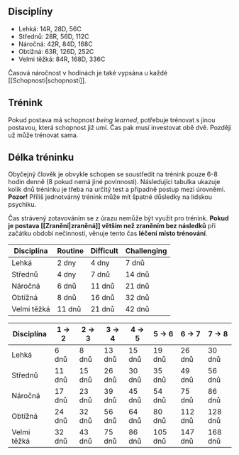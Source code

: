## Disciplíny
- Lehká: 14R, 28D, 56C
- Střednů: 28R, 56D, 112C
- Náročná: 42R, 84D, 168C
- Obtížná: 63R, 126D, 252C
- Velmi těžká: 84R, 168D, 336C

Časová náročnost v hodinách je také vypsána u každé [[Schopnosti|schopnosti]].

## Trénink
Pokud postava má schopnost *being learned*, potřebuje trénovat s jinou postavou, která schopnost již umí. Čas pak musí investovat obě dvě. Později už může trénovat sama.

## Délka tréninku
Obyčejný člověk je obvykle schopen se soustředit na trénink pouze 6-8 hodin denně (8 pokud nemá jiné povinnosti). Následující tabulka ukazuje kolik dnů tréninku je třeba na určitý test a případně postup mezi úrovněmi. **Pozor!** Příliš jednotvárný trénink může mít špatné důsledky na lidskou psychiku. 

Čas strávený zotavováním se z úrazu nemůže být využit pro trénink. **Pokud je postava [[Zranění|zraněná]] větším než zraněním bez následků** při začátku období nečinnosti, věnuje tento čas **léčení místo trénování**.

| Disciplína  | Routine | Difficult | Challenging |
| ----------- | ------- | --------- | ----------- |
| Lehká       | 2 dny   | 4 dny     | 7 dnů       |
| Střednů     | 4 dny   | 7 dnů     | 14 dnů      |
| Náročná     | 6 dnů   | 11 dnů    | 21 dnů      |
| Obtížná     | 8 dnů   | 16 dnů    | 32 dnů      |
| Velmi těžká | 11 dnů  | 21 dnů    | 42 dnů      |

| Disciplína  | 1 -> 2 | 2 -> 3 | 3 -> 4 | 4 -> 5 | 5 -> 6  | 6 -> 7  | 7 -> 8  |
| ----------- | ------ | ------ | ------ | ------ | ------- | ------- | ------- |
| Lehká       | 6 dnů  | 8 dnů  | 13 dnů | 15 dnů | 19 dnů  | 26 dnů  | 30 dnů  |
| Střednů     | 11 dnů | 15 dnů | 26 dnů | 30 dnů | 35 dnů  | 49 dnů  | 56 dnů  |
| Náročná     | 17 dnů | 23 dnů | 39 dnů | 45 dnů | 54 dnů  | 75 dnů  | 86 dnů  |
| Obtížná     | 24 dnů | 32 dnů | 56 dnů | 64 dnů | 80 dnů  | 112 dnů | 128 dnů |
| Velmi těžká | 32 dnů | 43 dnů | 75 dnů | 86 dnů | 105 dnů | 147 dnů | 168 dnů |
